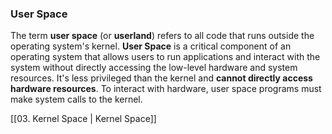 
### User Space
The term **user space** (or **userland**) refers to all code that runs outside the operating system's kernel.
**User Space** is a critical component of an operating system that allows users to run applications and interact with the system without directly accessing the low-level hardware and system resources. It's less privileged than the kernel and **cannot directly access hardware resources**. To interact with hardware, user space programs must make system calls to the kernel.

[[03. Kernel Space | Kernel Space]]

